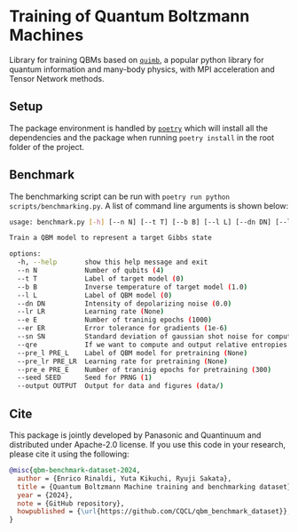 # Training of Quantum Boltzmann Machines

Library for training QBMs based on [`quimb`](https://quimb.readthedocs.io/en/latest/index.html), a popular python library for quantum information and many-body physics, with MPI acceleration and Tensor Network methods.

## Setup

The package environment is handled by [`poetry`](https://python-poetry.org/docs/) which will install all the dependencies and the package when running `poetry install` in the root folder of the project.

## Benchmark

The benchmarking script can be run with `poetry run python scripts/benchmarking.py`. A list of command line arguments is shown below:

```bash
usage: benchmark.py [-h] [--n N] [--t T] [--b B] [--l L] [--dn DN] [--lr LR] [--e E] [--er ER] [--sn SN] [--qre] [--pre_l PRE_L] [--pre_lr PRE_LR] [--pre_e PRE_E] [--seed SEED] [--output OUTPUT]

Train a QBM model to represent a target Gibbs state

options:
  -h, --help       show this help message and exit
  --n N            Number of qubits (4)
  --t T            Label of target model (0)
  --b B            Inverse temperature of target model (1.0)
  --l L            Label of QBM model (0)
  --dn DN          Intensity of depolarizing noise (0.0)
  --lr LR          Learning rate (None)
  --e E            Number of traninig epochs (1000)
  --er ER          Error tolerance for gradients (1e-6)
  --sn SN          Standard deviation of gaussian shot noise for computing gradients (0.0)
  --qre            If we want to compute and output relative entropies
  --pre_l PRE_L    Label of QBM model for pretraining (None)
  --pre_lr PRE_LR  Learning rate for pretraining (None)
  --pre_e PRE_E    Number of traninig epochs for pretraining (300)
  --seed SEED      Seed for PRNG (1)
  --output OUTPUT  Output for data and figures (data/)
```

## Cite

This package is jointly developed by Panasonic and Quantinuum and distributed under Apache-2.0 license.
If you use this code in your research, please cite it using the following:

```bibtex
@misc{qbm-benchmark-dataset-2024,
  author = {Enrico Rinaldi, Yuta Kikuchi, Ryuji Sakata},
  title = {Quantum Boltzmann Machine training and benchmarking dataset},
  year = {2024},
  note = {GitHub repository},
  howpublished = {\url{https://github.com/CQCL/qbm_benchmark_dataset}},
}
```

